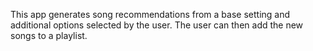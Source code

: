 This app generates song recommendations from a base setting and additional options selected by the user. The user can then add the new songs to a playlist.
